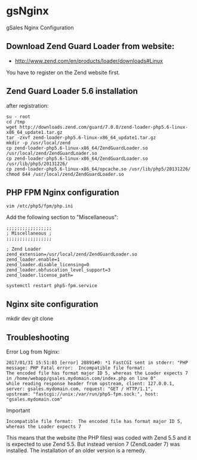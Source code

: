 # gsNginx
gSales Nginx Configuration


## Download Zend Guard Loader from website:

- <http://www.zend.com/en/products/loader/downloads#Linux>

You have to register on the Zend website first.

## Zend Guard Loader 5.6 installation

after registration:

~~~
su - root
cd /tmp
wget http://downloads.zend.com/guard/7.0.0/zend-loader-php5.6-linux-x86_64_update1.tar.gz
tar -zxvf zend-loader-php5.6-linux-x86_64_update1.tar.gz
mkdir -p /usr/local/zend 
cp zend-loader-php5.6-linux-x86_64/ZendGuardLoader.so /usr/local/zend/ZendGuardLoader.so
cp zend-loader-php5.6-linux-x86_64/ZendGuardLoader.so /usr/lib/php5/20131226/
cp zend-loader-php5.6-linux-x86_64/opcache.so /usr/lib/php5/20131226/
chmod 644 /usr/local/zend/ZendGuardLoader.so
~~~

## PHP FPM Nginx configuration

~~~
vim /etc/php5/fpm/php.ini 
~~~

Add the following section to "Miscellaneous":

~~~
;;;;;;;;;;;;;;;;;
; Miscellaneous ;
;;;;;;;;;;;;;;;;;

; Zend Loader
zend_extension=/usr/local/zend/ZendGuardLoader.so 
zend_loader.enable=1 
zend_loader.disable_licensing=0 
zend_loader.obfuscation_level_support=3 
zend_loader.license_path=
~~~

~~~
systemctl restart php5-fpm.service
~~~


## Nginx site configuration

mkdir dev
git clone 


## Troubleshooting

Error Log from Nginx:

~~~
2017/01/31 15:51:03 [error] 20891#0: *1 FastCGI sent in stderr: "PHP message: PHP Fatal error:  Incompatible file format: 
The encoded file has format major ID 5, whereas the Loader expects 7 in /home/webapp/gsales.mydomain.com/index.php on line 0" 
while reading response header from upstream, client: 127.0.0.1, server: gsales.mydomain.com, request: "GET / HTTP/1.1",
upstream: "fastcgi://unix:/var/run/php5-fpm.sock:", host: "gsales.mydomain.com"
~~~

Important 

~~~
Incompatible file format:  The encoded file has format major ID 5, whereas the Loader expects 7
~~~

This means that the website (the PHP files) was coded with Zend 5.5 and it is expected to use Zend 5.5.
But instead version 7 (ZendLoader 7) was installed. The installation of an older version is a remedy.
